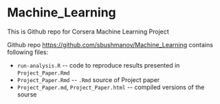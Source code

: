 Machine_Learning
================
This is Github repo for Corsera Machine Learning Project

Github repo https://github.com/sbushmanov/Machine_Learning contains following files:  
  - `run-analysis.R` -- code to reproduce results presented in `Project_Paper.Rmd`
  - `Project_Paper.Rmd` -- `.Rmd` source of Project paper
  - `Project_Paper.md`, `Project_Paper.html` -- compiled versions of the sourse